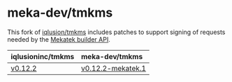 # meka-dev/tmkms

This fork of [iqlusion/tmkms](https://github.com/iqlusion/tmkms)
includes patches to support signing of requests needed by the
[Mekatek builder API](https://api.mekatek.xyz).

| iqlusioninc/tmkms  | meka-dev/tmkms                         |
|:-------------------|:---------------------------------------|
| [v0.12.2][v0.12.2] | [v0.12.2-mekatek.1][v0.12.2-mekatek.1] |

[v0.12.2]:           https://github.com/iqlusioninc/tmkms/releases/tag/v0.12.2
[v0.12.2-mekatek.1]: https://github.com/meka-dev/tmkms/releases/tag/v0.12.2-mekatek.1
